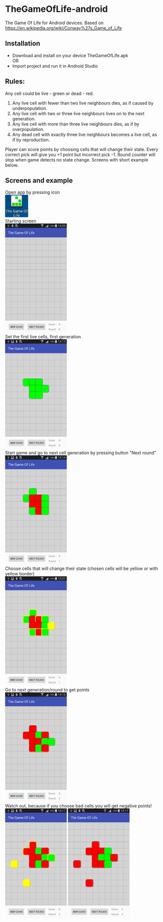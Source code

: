 # TheGameOfLife-android
The Game Of Life for Android devices. Based on https://en.wikipedia.org/wiki/Conway%27s_Game_of_Life

## Installation
* Download and install on your device TheGameOfLife.apk  
OR
* Import project and run it in Android Studio

## Rules:
Any cell could be live - green or dead - red.

  1. Any live cell with fewer than two live neighbours dies, as if caused by underpopulation.
  2. Any live cell with two or three live neighbours lives on to the next generation.
  3. Any live cell with more than three live neighbours dies, as if by overpopulation.
  4. Any dead cell with exactly three live neighbours becomes a live cell, as if by reproduction.
  
Player can score points by choosing cells that will change their state. Every correct pick will give you +1 point but incorrect pick -1. Round counter will stop when game detects no state change. Screens with short example below.

## Screens and example

Open app by pressing icon  
<img src="/screenshots/Screenshot_2017-08-29-14-19-58.png" width="75">  
Starting screen  
<img src="/screenshots/Screenshot_2017-08-29-14-09-20.png" width="200">  
Set the first live cells, first generation  
<img src="/screenshots/Screenshot_2017-08-29-14-13-46.png" width="200">  
Start game and go to next cell generation by pressing button "Next round"  
<img src="/screenshots/Screenshot_2017-08-29-14-14-04.png" width="200">  
Choose cells that will change their state (chosen cells will be yellow or with yellow border)    
<img src="/screenshots/Screenshot_2017-08-29-15-01-40.png" width="200">  
Go to next generation/round to get points  
<img src="/screenshots/Screenshot_2017-08-29-14-16-18.png" width="200">  
Watch out, because if you choose bad cells you will get negative points!  
<img src="/screenshots/Screenshot_2017-08-29-14-17-12.png" width="200"> <img src="/screenshots/Screenshot_2017-08-29-14-17-22.png" width="200">
